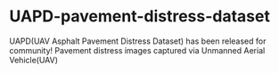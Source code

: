 # UAPD-pavement-distress-dataset
UAPD(UAV Asphalt Pavement Distress Dataset) has been released for community!
Pavement distress images captured via Unmanned Aerial Vehicle(UAV)

